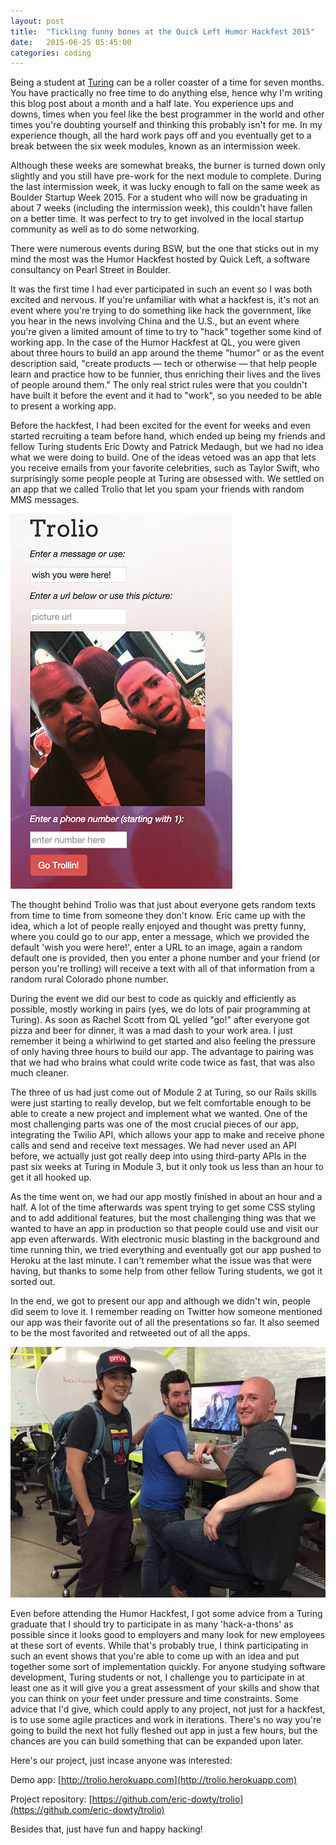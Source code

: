 ```yaml
---
layout: post
title:  "Tickling funny bones at the Quick Left Humor Hackfest 2015"
date:   2015-06-25 05:45:00
categories: coding
---
```


Being a student at [Turing](http://www.turing.io/) can be a roller coaster of a time for seven months. You have practically no free time to do anything else, hence why I'm writing this blog post about a month and a half late. You experience ups and downs, times when you feel like the best programmer in the world and other times you're doubting yourself and thinking this probably isn't for me. In my experience though, all the hard work pays off and you eventually get to a break between the six week modules, known as an intermission week.

Although these weeks are somewhat breaks, the burner is turned down only slightly and you still have pre-work for the next module to complete. During the last intermission week, it was lucky enough to fall on the same week as Boulder Startup Week 2015. For a student who will now be graduating in about 7 weeks (including the intermission week), this couldn't have fallen on a better time. It was perfect to try to get involved in the local startup community as well as to do some networking.

There were numerous events during BSW, but the one that sticks out in my mind the most was the Humor Hackfest hosted by Quick Left, a software consultancy on Pearl Street in Boulder.

It was the first time I had ever participated in such an event so I was both excited and nervous. If you're unfamiliar with what a hackfest is, it's not an event where you're trying to do something like hack the government, like you hear in the news involving China and the U.S., but an event where you're given a limited amount of time to try to "hack" together some kind of working app. In the case of the Humor Hackfest at QL, you were given about three hours to build an app around the theme "humor" or as the event description said, "create products — tech or otherwise — that help people learn and practice how to be funnier, thus enriching their lives and the lives of people around them." The only real strict rules were that you couldn't have built it before the event and it had to "work", so you needed to be able to present a working app.

Before the hackfest, I had been excited for the event for weeks and even started recruiting a team before hand, which ended up being my friends and fellow Turing students Eric Dowty and Patrick Medaugh, but we had no idea what we were doing to build. One of the ideas vetoed was an app that lets you receive emails from your favorite celebrities, such as Taylor Swift, who surprisingly some people people at Turing are obsessed with. We settled on an app that we called Trolio that let you spam your friends with random MMS messages.

![Trolio](/assets/img/trolio.png)

The thought behind Trolio was that just about everyone gets random texts from time to time from someone they don't know. Eric came up with the idea, which a lot of people really enjoyed and thought was pretty funny, where you could go to our app, enter a message, which we provided the default 'wish you were here!', enter a URL to an image, again a random default one is provided, then you enter a phone number and your friend (or person you're trolling) will receive a text with all of that information from a random rural Colorado phone number.

During the event we did our best to code as quickly and efficiently as possible, mostly working in pairs (yes, we do lots of pair programming at Turing). As soon as Rachel Scott from QL yelled "go!" after everyone got pizza and beer for dinner, it was a mad dash to your work area. I just remember it being a whirlwind to get started and also feeling the pressure of only having three hours to build our app. The advantage to pairing was that we had who brains what could write code twice as fast, that was also much cleaner.

The three of us had just come out of Module 2 at Turing, so our Rails skills were just starting to really develop, but we felt comfortable enough to be able to create a new project and implement what we wanted. One of the most challenging parts was one of the most crucial pieces of our app, integrating the Twilio API, which allows your app to make and receive phone calls and send and receive text messages. We had never used an API before, we actually just got really deep into using third-party APIs in the past six weeks at Turing in Module 3, but it only took us less than an hour to get it all hooked up.

As the time went on, we had our app mostly finished in about an hour and a half. A lot of the time afterwards was spent trying to get some CSS styling and to add additional features, but the most challenging thing was that we wanted to have an app in production so that people could use and visit our app even afterwards. With electronic music blasting in the background and time running thin, we tried everything and eventually got our app pushed to Heroku at the last minute. I can't remember what the issue was that were having, but thanks to some help from other fellow Turing students, we got it sorted out.

In the end, we got to present our app and although we didn't win, people did seem to love it. I remember reading on Twitter how someone mentioned our app was their favorite out of all the presentations so far. It also seemed to be the most favorited and retweeted out of all the apps.

![Group](/assets/img/hackfest.png)

Even before attending the Humor Hackfest, I got some advice from a Turing graduate that I should try to participate in as many 'hack-a-thons' as possible since it looks good to employers and many look for new employees at these sort of events. While that's probably true, I think participating in such an event shows that you're able to come up with an idea and put together some sort of implementation quickly. For anyone studying software development, Turing students or not, I challenge you to participate in at least one as it will give you a great assessment of your skills and show that you can think on your feet under pressure and time constraints. Some advice that I'd give, which could apply to any project, not just for a hackfest, is to use some agile practices and work in iterations. There's no way you're going to build the next hot fully fleshed out app in just a few hours, but the chances are you can build something that can be expanded upon later.

Here's our project, just incase anyone was interested:

Demo app:
[http://trolio.herokuapp.com](http://trolio.herokuapp.com)

Project repository:
[https://github.com/eric-dowty/trolio](https://github.com/eric-dowty/trolio)

Besides that, just have fun and happy hacking!
